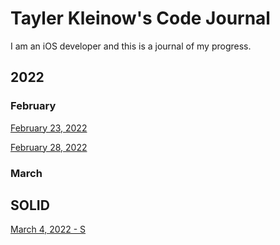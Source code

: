 # Tayler Kleinow's Code Journal
I am an iOS developer and this is a journal of my progress.

## 2022
### February
[February 23, 2022](2022/Feb23.md)

[February 28, 2022](2022/Feb28.md)

### March

## SOLID

[March 4, 2022 - S](2022/Mar4.md)
